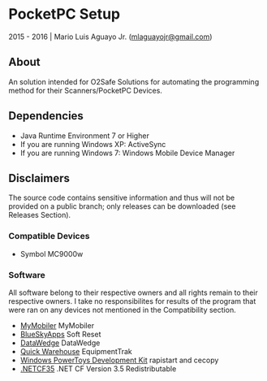 # PocketPC Setup
2015 - 2016 | Mario Luis Aguayo Jr. (mlaguayojr@gmail.com)

## About
An solution intended for O2Safe Solutions for automating the programming method for their Scanners/PocketPC Devices.

## Dependencies
* Java Runtime Environment 7 or Higher
* If you are running Windows XP: ActiveSync
* If you are running Windows 7: Windows Mobile Device Manager

## Disclaimers
The source code contains sensitive information and thus will not be provided on a public branch; only releases can be downloaded (see Releases Section).

### Compatible Devices
* Symbol MC9000w

### Software
All software belong to their respective owners and all rights remain to their respective owners. I take no responsibilites for results of the program that were ran on any devices not mentioned in the Compatibility section.

* [MyMobiler] MyMobiler
* [BlueSkyApps] Soft Reset
* [DataWedge] DataWedge
* [Quick Warehouse] EquipmentTrak
* [Windows PowerToys Development Kit] rapistart and cecopy
* [.NETCF35] .NET CF Version 3.5 Redistributable

[MyMobiler]: http://www.mymobiler.com/windowsmobile.html
[BlueSkyApps]: https://blueskyapps.blogspot.com/
[DataWedge]: http://www.barcodedatalink.com/pages/datawedge.php
[Quick Warehouse]: #
[.NETCF35]: https://www.microsoft.com/en-us/download/details.aspx?id=65
[Windows PowerToys Development Kit]: #
